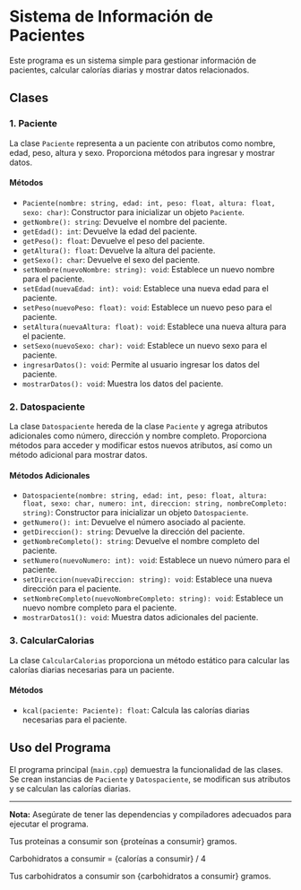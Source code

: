 # Sistema de Información de Pacientes

Este programa es un sistema simple para gestionar información de pacientes, calcular calorías diarias y mostrar datos relacionados.

## Clases

### 1. Paciente

La clase `Paciente` representa a un paciente con atributos como nombre, edad, peso, altura y sexo. Proporciona métodos para ingresar y mostrar datos.

#### Métodos

- `Paciente(nombre: string, edad: int, peso: float, altura: float, sexo: char)`: Constructor para inicializar un objeto `Paciente`.
- `getNombre(): string`: Devuelve el nombre del paciente.
- `getEdad(): int`: Devuelve la edad del paciente.
- `getPeso(): float`: Devuelve el peso del paciente.
- `getAltura(): float`: Devuelve la altura del paciente.
- `getSexo(): char`: Devuelve el sexo del paciente.
- `setNombre(nuevoNombre: string): void`: Establece un nuevo nombre para el paciente.
- `setEdad(nuevaEdad: int): void`: Establece una nueva edad para el paciente.
- `setPeso(nuevoPeso: float): void`: Establece un nuevo peso para el paciente.
- `setAltura(nuevaAltura: float): void`: Establece una nueva altura para el paciente.
- `setSexo(nuevoSexo: char): void`: Establece un nuevo sexo para el paciente.
- `ingresarDatos(): void`: Permite al usuario ingresar los datos del paciente.
- `mostrarDatos(): void`: Muestra los datos del paciente.

### 2. Datospaciente

La clase `Datospaciente` hereda de la clase `Paciente` y agrega atributos adicionales como número, dirección y nombre completo. Proporciona métodos para acceder y modificar estos nuevos atributos, así como un método adicional para mostrar datos.

#### Métodos Adicionales

- `Datospaciente(nombre: string, edad: int, peso: float, altura: float, sexo: char, numero: int, direccion: string, nombreCompleto: string)`: Constructor para inicializar un objeto `Datospaciente`.
- `getNumero(): int`: Devuelve el número asociado al paciente.
- `getDireccion(): string`: Devuelve la dirección del paciente.
- `getNombreCompleto(): string`: Devuelve el nombre completo del paciente.
- `setNumero(nuevoNumero: int): void`: Establece un nuevo número para el paciente.
- `setDireccion(nuevaDireccion: string): void`: Establece una nueva dirección para el paciente.
- `setNombreCompleto(nuevoNombreCompleto: string): void`: Establece un nuevo nombre completo para el paciente.
- `mostrarDatos1(): void`: Muestra datos adicionales del paciente.

### 3. CalcularCalorias

La clase `CalcularCalorias` proporciona un método estático para calcular las calorías diarias necesarias para un paciente.

#### Métodos

- `kcal(paciente: Paciente): float`: Calcula las calorías diarias necesarias para el paciente.

## Uso del Programa

El programa principal (`main.cpp`) demuestra la funcionalidad de las clases. Se crean instancias de `Paciente` y `Datospaciente`, se modifican sus atributos y se calculan las calorías diarias.

---

**Nota:** Asegúrate de tener las dependencias y compiladores adecuados para ejecutar el programa.



Tus proteínas a consumir son {proteínas a consumir} gramos.

Carbohidratos a consumir = {calorías a consumir} / 4

Tus carbohidratos a consumir son {carbohidratos a consumir} gramos.
